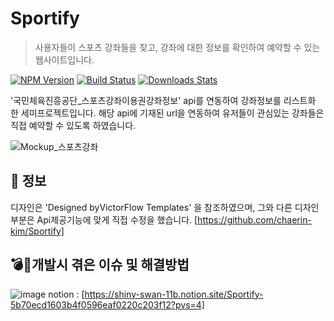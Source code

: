 # Sportify

> 사용자들이 스포츠 강좌들을 찾고, 강좌에 대한 정보를 확인하여 예약할 수 있는 웹사이트입니다.

[![NPM Version][npm-image]][npm-url]
[![Build Status][travis-image]][travis-url]
[![Downloads Stats][npm-downloads]][npm-url]

'국민체육진흥공단_스포츠강좌이용권강좌정보' api를 연동하여 강좌정보를 리스트화 한 세미프로젝트입니다.
해당 api에 기재된 url을 연동하여 유저들이 관심있는 강좌들은 직접 예약할 수 있도록 하였습니다.


 ![Mockup_스포츠강좌](https://github.com/chaerin-kim/Sportify/assets/82197400/39f0a58a-3d32-4eed-916f-422be86cd9c6)



## 📖 정보

디자인은 'Designed byVictorFlow Templates' 을 참조하였으며, 그와 다른 디자인 부분은 Api제공기능에 맞게 직접 수정을 했습니다.
[https://github.com/chaerin-kim/Sportify]

## 💣개발시 겪은 이슈 및 해결방법

![image](https://github.com/chaerin-kim/Sportify/assets/82197400/e39e0c5d-e257-4e72-bbb3-553ffcc9a59a) notion : [https://shiny-swan-11b.notion.site/Sportify-5b70ecd1603b4f0596eaf0220c203f12?pvs=4]

<!-- Markdown link & img dfn's -->
[npm-image]: https://img.shields.io/npm/v/datadog-metrics.svg?style=flat-square
[npm-url]: https://npmjs.org/package/datadog-metrics
[npm-downloads]: https://img.shields.io/npm/dm/datadog-metrics.svg?style=flat-square
[travis-image]: https://img.shields.io/travis/dbader/node-datadog-metrics/master.svg?style=flat-square
[travis-url]: https://travis-ci.org/dbader/node-datadog-metrics
[wiki]: https://github.com/yourname/yourproject/wiki
